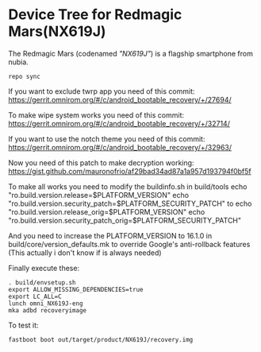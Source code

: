 # Device Tree for Redmagic Mars(NX619J)

The Redmagic Mars (codenamed _"NX619J"_) is a flagship smartphone from nubia.

```
repo sync
```

If you want to exclude twrp app you need of this commit: https://gerrit.omnirom.org/#/c/android_bootable_recovery/+/27694/

To make wipe system works you need of this commit: https://gerrit.omnirom.org/#/c/android_bootable_recovery/+/32714/

If you want to use the notch theme you need of this commit: https://gerrit.omnirom.org/#/c/android_bootable_recovery/+/32963/

Now you need of this patch to make decryption working: https://gist.github.com/mauronofrio/af29bad34ad87a1a957d193794f0bf5f


To make all works you need to modify the buildinfo.sh in build/tools
echo "ro.build.version.release=$PLATFORM_VERSION"
echo "ro.build.version.security_patch=$PLATFORM_SECURITY_PATCH"
to
echo "ro.build.version.release_orig=$PLATFORM_VERSION"
echo "ro.build.version.security_patch_orig=$PLATFORM_SECURITY_PATCH"

And you need to increase the PLATFORM_VERSION to 16.1.0 in build/core/version_defaults.mk to override Google's anti-rollback features (This actually i don't know if is always needed)

Finally execute these:

```
. build/envsetup.sh
export ALLOW_MISSING_DEPENDENCIES=true
export LC_ALL=C
lunch omni_NX619J-eng 
mka adbd recoveryimage 
```
To test it:

```
fastboot boot out/target/product/NX619J/recovery.img
```